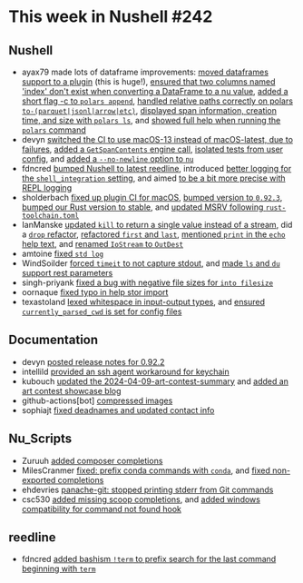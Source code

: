 # This week in Nushell #242

## Nushell

- ayax79 made lots of dataframe improvements: [moved dataframes support to a plugin](https://github.com/nushell/nushell/pull/12220) (this is huge!), [ensured that two columns named 'index' don't exist when converting a DataFrame to a nu value](https://github.com/nushell/nushell/pull/12501), [added a short flag -c to `polars append`](https://github.com/nushell/nushell/pull/12487), [handled relative paths correctly on polars `to-(parquet|jsonl|arrow|etc)`](https://github.com/nushell/nushell/pull/12486), [displayed span information, creation time, and size with `polars ls`](https://github.com/nushell/nushell/pull/12472), and [showed full help when running the `polars` command](https://github.com/nushell/nushell/pull/12462)
- devyn [switched the CI to use macOS-13 instead of macOS-latest, due to failures](https://github.com/nushell/nushell/pull/12493), [added a `GetSpanContents` engine call](https://github.com/nushell/nushell/pull/12439), [isolated tests from user config](https://github.com/nushell/nushell/pull/12437), and [added a `--no-newline` option to `nu`](https://github.com/nushell/nushell/pull/12410)
- fdncred [bumped Nushell to latest reedline](https://github.com/nushell/nushell/pull/12497), introduced [better logging for the `shell_integration` setting](https://github.com/nushell/nushell/pull/12494), and aimed [to be a bit more precise with REPL logging](https://github.com/nushell/nushell/pull/12449)
- sholderbach [fixed up plugin CI for macOS](https://github.com/nushell/nushell/pull/12495), [bumped version to `0.92.3`](https://github.com/nushell/nushell/pull/12476), [bumped our Rust version to stable](https://github.com/nushell/nushell/pull/12471), and [updated MSRV following `rust-toolchain.toml`](https://github.com/nushell/nushell/pull/12455)
- IanManske [updated `kill` to return a single value instead of a stream](https://github.com/nushell/nushell/pull/12480), did a [`drop` refactor](https://github.com/nushell/nushell/pull/12479), [refactored `first` and `last`](https://github.com/nushell/nushell/pull/12478), [mentioned `print` in the `echo` help text](https://github.com/nushell/nushell/pull/12436), and [renamed `IoStream` to `OutDest`](https://github.com/nushell/nushell/pull/12433)
- amtoine [fixed `std log`](https://github.com/nushell/nushell/pull/12470)
- WindSoilder [forced `timeit` to not capture stdout](https://github.com/nushell/nushell/pull/12465), and [made `ls` and `du` support rest parameters](https://github.com/nushell/nushell/pull/12327)
- singh-priyank [fixed a bug with negative file sizes for `into filesize`](https://github.com/nushell/nushell/pull/12443)
- oornaque [fixed typo in help stor import](https://github.com/nushell/nushell/pull/12442)
- texastoland [lexed whitespace in input-output types](https://github.com/nushell/nushell/pull/12339), and [ensured `currently_parsed_cwd` is set for config files](https://github.com/nushell/nushell/pull/12338)

## Documentation

- devyn [posted release notes for 0.92.2](https://github.com/nushell/nushell.github.io/pull/1348)
- intellild [provided an ssh agent workaround for keychain](https://github.com/nushell/nushell.github.io/pull/1347)
- kubouch [updated the 2024-04-09-art-contest-summary](https://github.com/nushell/nushell.github.io/pull/1346) and [added an art contest showcase blog](https://github.com/nushell/nushell.github.io/pull/1344)
- github-actions[bot] [compressed images](https://github.com/nushell/nushell.github.io/pull/1345)
- sophiajt [fixed deadnames and updated contact info](https://github.com/nushell/nushell.github.io/pull/1343)

## Nu_Scripts

- Zuruuh [added composer completions](https://github.com/nushell/nu_scripts/pull/817)
- MilesCranmer [fixed: prefix conda commands with `conda`](https://github.com/nushell/nu_scripts/pull/816), and [fixed non-exported completions](https://github.com/nushell/nu_scripts/pull/815)
- ehdevries [panache-git: stopped printing stderr from Git commands](https://github.com/nushell/nu_scripts/pull/813)
- csc530 [added missing scoop completions](https://github.com/nushell/nu_scripts/pull/812), and [added windows compatibility for command not found hook](https://github.com/nushell/nu_scripts/pull/811)

## reedline

- fdncred [added bashism `!term` to prefix search for the last command beginning with `term`](https://github.com/nushell/reedline/pull/779)
